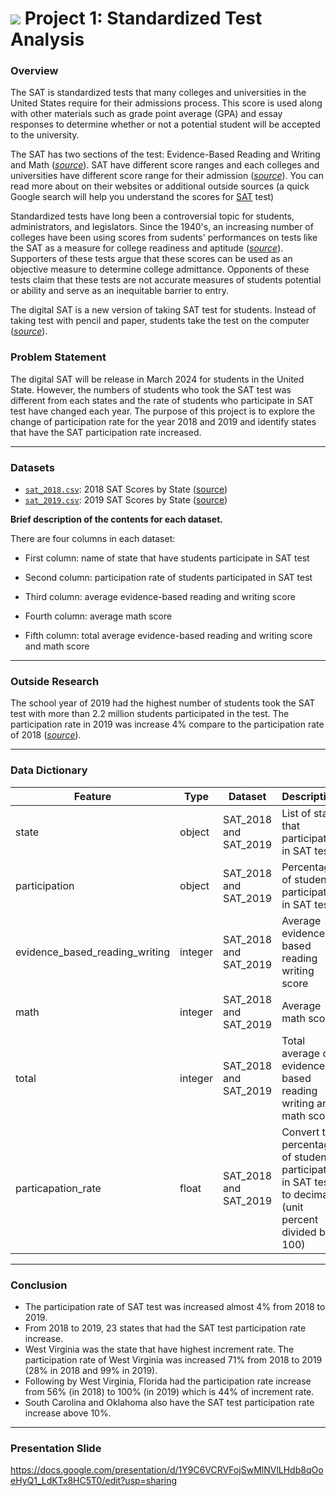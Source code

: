 # ![](https://ga-dash.s3.amazonaws.com/production/assets/logo-9f88ae6c9c3871690e33280fcf557f33.png) Project 1: Standardized Test Analysis

### Overview

The SAT is standardized tests that many colleges and universities in the United States require for their admissions process. This score is used along with other materials such as grade point average (GPA) and essay responses to determine whether or not a potential student will be accepted to the university.

The SAT has two sections of the test: Evidence-Based Reading and Writing and Math ([*source*](https://www.princetonreview.com/college/sat-sections)). SAT have different score ranges and each colleges and universities have different score range for their admission ([*source*](https://prepmaven.com/blog/test-prep/average-sat-scores/#:~:text=As%20a%20whole%2C%20the%20average,1564%20for%20total%20SAT%20scores.)). You can read more about on their websites or additional outside sources (a quick Google search will help you understand the scores for [SAT](https://collegereadiness.collegeboard.org/sat) test)

Standardized tests have long been a controversial topic for students, administrators, and legislators. Since the 1940's, an increasing number of colleges have been using scores from sudents' performances on tests like the SAT as a measure for college readiness and aptitude ([*source*](https://www.minotdailynews.com/news/local-news/2017/04/a-brief-history-of-the-sat-and-act/)). Supporters of these tests argue that these scores can be used as an objective measure to determine college admittance. Opponents of these tests claim that these tests are not accurate measures of students potential or ability and serve as an inequitable barrier to entry. 

The digital SAT is a new version of taking SAT test for students. Instead of taking test with pencil and paper, students take the test on the computer ([*source*](https://newsroom.collegeboard.org/sat-program-results-show-increased-participation-class-2022)).

### Problem Statement

The digital SAT will be release in March 2024 for students in the United State. However, the numbers of students who took the SAT test was different from each states and the rate of students who participate in SAT test have changed each year. The purpose of this project is to explore the change of participation rate for the year 2018 and 2019 and identify states that have the SAT participation rate increased.

---

### Datasets

* [`sat_2018.csv`](./data/sat_2018.csv): 2018 SAT Scores by State ([source](https://blog.collegevine.com/here-are-the-average-sat-scores-by-state/))
* [`sat_2019.csv`](./data/sat_2019.csv): 2019 SAT Scores by State ([source](https://blog.prepscholar.com/average-sat-scores-by-state-most-recent))

**Brief description of the contents for each dataset.**

 There are four columns in each dataset:
 
 * First column: name of state that have students participate in SAT test
 
 * Second column: participation rate of students participated in SAT test
 
 * Third column: average evidence-based reading and writing score
 
 * Fourth column: average math score
 
 * Fifth column: total average evidence-based reading and writing score and math score

---

### Outside Research

The school year of 2019 had the highest number of students took the SAT test with more than 2.2 million students participated in the test. The participation rate in 2019 was increase 4% compare to the participation rate of 2018 ([*source*](https://newsroom.collegeboard.org/over-22-million-students-class-2019-took-sat-largest-group-ever)).

---

### Data Dictionary

|Feature|Type|Dataset|Description|
|---|---|---|---|
|state|object|SAT_2018 and SAT_2019|List of state that participate in SAT test| 
|participation|object|SAT_2018 and SAT_2019|Percentage of students participated in SAT test|
|evidence_based_reading_writing|integer|SAT_2018 and SAT_2019|Average evidence based reading writing score|
|math|integer|SAT_2018 and SAT_2019|Average math score|
|total|integer|SAT_2018 and SAT_2019|Total average of evidence based reading writing and math score|
|particapation_rate|float|SAT_2018 and SAT_2019| Convert the percentage of student participated in SAT test to decimal (unit percent divided by 100)| 

---
### Conclusion

* The participation rate of SAT test was increased almost 4% from 2018 to 2019.
* From 2018 to 2019, 23 states that had the SAT test participation rate increase.
* West Virginia was the state that have highest increment rate. The participation rate of West Virginia was increased 71% from 2018 to 2019 (28% in 2018 and 99% in 2019). 
* Following by West Virginia, Florida had the participation rate increase from 56% (in 2018) to 100% (in 2019) which is 44% of increment rate. 
* South Carolina and Oklahoma also have the SAT test participation rate increase above 10%.

---
### Presentation Slide
https://docs.google.com/presentation/d/1Y9C6VCRVFojSwMlNVlLHdb8qOoeHyQ1_LdKTx8HC5T0/edit?usp=sharing
